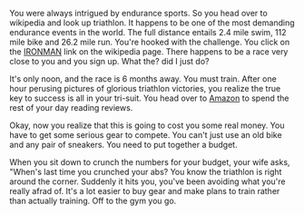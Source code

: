 You were always intrigued by endurance sports. 
So you head over to wikipedia and look up triathlon. 
It happens to be one of the most demanding endurance events in the world. 
The full distance entails 2.4 mile swim, 112 mile bike and 26.2 mile run. 
You're hooked with the challenge. 
You click on the [IRONMAN](http://www.ironman.com) link on the wikipedia page.
There happens to be a race very close to you and you sign up.
What the? did I just do? 

It's only noon, and the race is 6 months away.  You must train.
After one hour perusing pictures of glorious triathlon victories, you realize
the true key to success is all in your tri-suit.
You head over to [Amazon](http://www.amazon.com) to spend the rest of your day
reading reviews.

Okay, now you realize that this is going to cost you some real money.  You
have to get some serious gear to compete.  You can't just use an old bike 
and any pair of sneakers.  You need to put together a budget.

When you sit down to crunch the numbers for your budget, your wife asks, "When's last time you crunched your abs? You know the triathlon is right around the corner.  Suddenly it hits you, you've been avoiding what you're really afrad of. It's a lot easier to buy gear and make plans to train rather than actually training.  Off to the gym you go.
